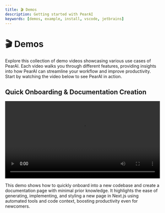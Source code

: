 ```yaml
---
title: 🎬 Demos
description: Getting started with PearAI
keywords: [demos, example, install, vscode, jetbrains]
---
```


# 🎬 Demos

Explore this collection of demo videos showcasing various use cases of PearAI. Each video walks you through different features, providing insights into how PearAI can streamline your workflow and improve productivity. Start by watching the video below to see PearAI in action.

## Quick Onboarding & Documentation Creation

<video width='100%' controls>
  <source src="/docs/videos/demo.webm" type="video/webm" />
  Your browser does not support the video tag.
</video>

This demo shows how to quickly onboard into a new codebase and create a documentation page with minimal prior knowledge. It highlights the ease of generating, implementing, and styling a new page in Next.js using automated tools and code context, boosting productivity even for newcomers.
